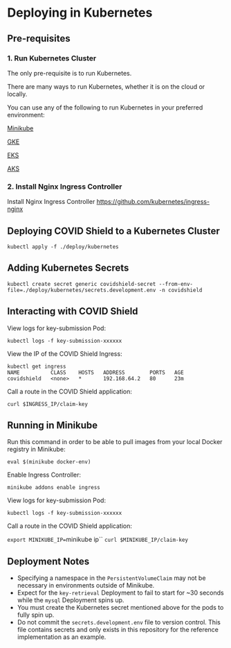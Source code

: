 # Deploying in Kubernetes

## Pre-requisites

### 1. Run Kubernetes Cluster

The only pre-requisite is to run Kubernetes.

There are many ways to run Kubernetes, whether it is on the cloud or locally. 

You can use any of the following to run Kubernetes in your preferred environment:

[Minikube](https://kubernetes.io/docs/tasks/tools/install-minikube/)

[GKE](https://cloud.google.com/kubernetes-engine)

[EKS](https://aws.amazon.com/eks/)

[AKS](https://azure.microsoft.com/en-us/services/kubernetes-service/)

### 2. Install Nginx Ingress Controller

Install Nginx Ingress Controller https://github.com/kubernetes/ingress-nginx

## Deploying COVID Shield to a Kubernetes Cluster

`kubectl apply -f ./deploy/kubernetes`

## Adding Kubernetes Secrets

`kubectl create secret generic covidshield-secret --from-env-file=./deploy/kubernetes/secrets.development.env -n covidshield`

## Interacting with COVID Shield

View logs for key-submission Pod:

`kubectl logs -f key-submission-xxxxxx`

View the IP of the COVID Shield Ingress:

```
kubectl get ingress
NAME          CLASS    HOSTS   ADDRESS        PORTS   AGE
covidshield   <none>   *       192.168.64.2   80      23m
```

Call a route in the COVID Shield application:

`curl $INGRESS_IP/claim-key`

## Running in Minikube 

Run this command in order to be able to pull images from your local Docker registry in Minikube: 

`eval $(minikube docker-env)`

Enable Ingress Controller: 

`minikube addons enable ingress`

View logs for key-submission Pod:

`kubectl logs -f key-submission-xxxxxx`

Call a route in the COVID Shield application:

`export MINIKUBE_IP=`minikube ip``
`curl $MINIKUBE_IP/claim-key`

## Deployment Notes

- Specifying a namespace in the `PersistentVolumeClaim` may not be necessary in environments outside of Minikube.
- Expect for the `key-retrieval` Deployment to fail to start for ~30 seconds while the `mysql` Deployment spins up.
- You must create the Kubernetes secret mentioned above for the pods to fully spin up.
- Do not commit the `secrets.development.env` file to version control. This file contains secrets and only exists in this repository for the reference implementation as an example.
